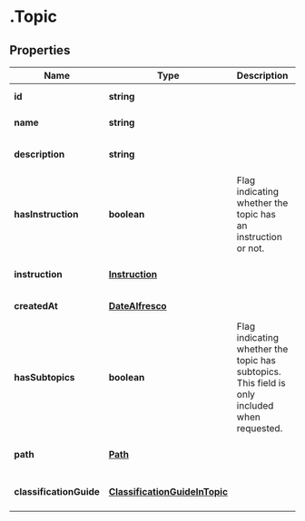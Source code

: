 # .Topic

## Properties
Name | Type | Description | Notes
------------ | ------------- | ------------- | -------------
**id** | **string** |  | [default to null]
**name** | **string** |  | [default to null]
**description** | **string** |  | [optional] [default to null]
**hasInstruction** | **boolean** | Flag indicating whether the topic has an instruction or not. | [default to null]
**instruction** | [**Instruction**](Instruction.md) |  | [optional] [default to null]
**createdAt** | [**DateAlfresco**](DateAlfresco.md) |  | [default to null]
**hasSubtopics** | **boolean** | Flag indicating whether the topic has subtopics. This field is only included when requested. | [optional] [default to null]
**path** | [**Path**](Path.md) |  | [optional] [default to null]
**classificationGuide** | [**ClassificationGuideInTopic**](ClassificationGuideInTopic.md) |  | [optional] [default to null]


